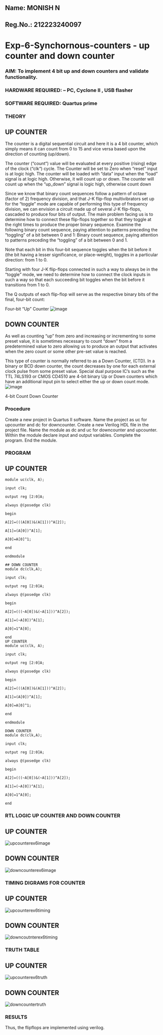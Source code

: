 ## Name: MONISH N
## Reg.No.: 212223240097
# Exp-6-Synchornous-counters - up counter and down counter 
### AIM: To implement 4 bit up and down counters and validate  functionality.
### HARDWARE REQUIRED:  – PC, Cyclone II , USB flasher
### SOFTWARE REQUIRED:   Quartus prime
### THEORY 

## UP COUNTER 
The counter is a digital sequential circuit and here it is a 4 bit counter, which simply means it can count from 0 to 15 and vice versa based upon the direction of counting (up/down). 

The counter (“count“) value will be evaluated at every positive (rising) edge of the clock (“clk“) cycle.
The Counter will be set to Zero when “reset” input is at logic high.
The counter will be loaded with “data” input when the “load” signal is at logic high. Otherwise, it will count up or down.
The counter will count up when the “up_down” signal is logic high, otherwise count down

Since we know that binary count sequences follow a pattern of octave (factor of 2) frequency division, and that J-K flip-flop multivibrators set up for the “toggle” mode are capable of performing this type of frequency division, we can envision a circuit made up of several J-K flip-flops, cascaded to produce four bits of output.
The main problem facing us is to determine how to connect these flip-flops together so that they toggle at the right times to produce the proper binary sequence.
Examine the following binary count sequence, paying attention to patterns preceding the “toggling” of a bit between 0 and 1:
Binary count sequence, paying attention to patterns preceding the “toggling” of a bit between 0 and 1.

Note that each bit in this four-bit sequence toggles when the bit before it (the bit having a lesser significance, or place-weight), toggles in a particular direction: from 1 to 0.



 
 

Starting with four J-K flip-flops connected in such a way to always be in the “toggle” mode, we need to determine how to connect the clock inputs in such a way so that each succeeding bit toggles when the bit before it transitions from 1 to 0.

The Q outputs of each flip-flop will serve as the respective binary bits of the final, four-bit count:

 
 

Four-bit “Up” Counter
![image](https://user-images.githubusercontent.com/36288975/169644758-b2f4339d-9532-40c5-af40-8f4f8c942e2c.png)



## DOWN COUNTER 

As well as counting “up” from zero and increasing or incrementing to some preset value, it is sometimes necessary to count “down” from a predetermined value to zero allowing us to produce an output that activates when the zero count or some other pre-set value is reached.

This type of counter is normally referred to as a Down Counter, (CTD). In a binary or BCD down counter, the count decreases by one for each external clock pulse from some preset value. Special dual purpose IC’s such as the TTL 74LS193 or CMOS CD4510 are 4-bit binary Up or Down counters which have an additional input pin to select either the up or down count mode.
![image](https://user-images.githubusercontent.com/36288975/169644844-1a14e123-7228-4ed8-81a9-eb937dff4ac8.png)


4-bit Count Down Counter
### Procedure
Create a new project in Quartus II software.
Name the project as uc for upcounter and dc for downcounter.
Create a new Verilog HDL file in the project file.
Name the module as dc and uc for downcounter and upcounter.
Within the module declare input and output variables.
Complete the program.
End the module.

### PROGRAM 
## UP COUNTER
```
module uc(clk, A);

input clk;

output reg [2:0]A;

always @(posedge clk)

begin

A[2]=(((A[0])&(A[1]))^A[2]);

A[1]=(A[0])^A[1];

A[0]=A[0]^1;

end

endmodule

## DOWN COUNTER
module dc(clk,A);

input clk;

output reg [2:0]A;

always @(posedge clk)

begin

A[2]=(((~A[0])&(~A[1]))^A[2]);

A[1]=(~A[0])^A[1];

A[0]=1^A[0];

end
UP COUNTER
module uc(clk, A);

input clk;

output reg [2:0]A;

always @(posedge clk)

begin

A[2]=(((A[0])&(A[1]))^A[2]);

A[1]=(A[0])^A[1];

A[0]=A[0]^1;

end

endmodule

DOWN COUNTER
module dc(clk,A);

input clk;

output reg [2:0]A;

always @(posedge clk)

begin

A[2]=(((~A[0])&(~A[1]))^A[2]);

A[1]=(~A[0])^A[1];

A[0]=1^A[0];

end

```
### RTL LOGIC UP COUNTER AND DOWN COUNTER  

## UP COUNTER
![upcounterex6image](https://github.com/Monishofficial/Exp-7-Synchornous-counters-/assets/149455421/5b54c785-9b19-405a-849e-e63a57645cd0)

## DOWN COUNTER

![downcounterex6image](https://github.com/Monishofficial/Exp-7-Synchornous-counters-/assets/149455421/dcf9644d-6147-4e2a-8559-7d13762dd5bb)

### TIMING DIGRAMS FOR COUNTER 

## UP COUNTER
![upcounterex6timing](https://github.com/Monishofficial/Exp-7-Synchornous-counters-/assets/149455421/efc68bd1-7ac8-42d5-b33c-d0942fbeb5e0)

## DOWN COUNTER

![downcoutnterex6timing](https://github.com/Monishofficial/Exp-7-Synchornous-counters-/assets/149455421/36676021-6ab0-47df-81ba-bb9806326d4d)

### TRUTH TABLE 

## UP COUNTER
![upcounterex6truth](https://github.com/Monishofficial/Exp-7-Synchornous-counters-/assets/149455421/0448f68d-89ce-42fb-aceb-9d05521cf6bf)


## DOWN COUNTER

![downcountertruth](https://github.com/Monishofficial/Exp-7-Synchornous-counters-/assets/149455421/9fb14a6d-aed5-4719-b036-8d0a0945882a)

### RESULTS 
Thus, the flipflops are implemented using verilog.
